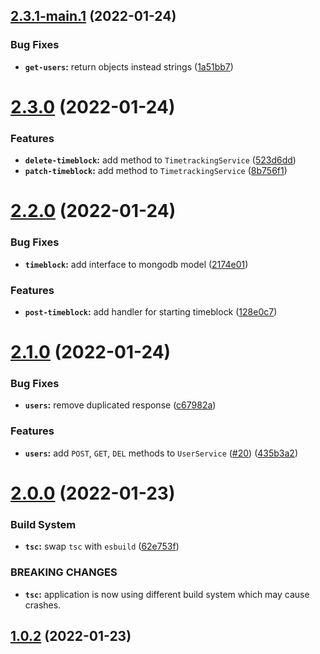 ## [2.3.1-main.1](https://github.com/keinsell/timo/compare/v2.3.0...v2.3.1-main.1) (2022-01-24)


### Bug Fixes

* **`get-users`:** return objects instead strings ([1a51bb7](https://github.com/keinsell/timo/commit/1a51bb709072aaec39fdfbe96b3b99c084574c23))

# [2.3.0](https://github.com/keinsell/timo/compare/v2.2.0...v2.3.0) (2022-01-24)


### Features

* **`delete-timeblock`:** add method to `TimetrackingService` ([523d6dd](https://github.com/keinsell/timo/commit/523d6ddd281f8295b5b19dd1f01be96edfab8e22))
* **`patch-timeblock`:** add method to `TimetrackingService` ([8b756f1](https://github.com/keinsell/timo/commit/8b756f1278bdee3c0966635adfd60a4542fd9f47))

# [2.2.0](https://github.com/keinsell/timo/compare/v2.1.0...v2.2.0) (2022-01-24)


### Bug Fixes

* **`timeblock`:** add interface to mongodb model ([2174e01](https://github.com/keinsell/timo/commit/2174e01a78e3e114cf60bbb41618253109cfa70c))


### Features

* **`post-timeblock`:** add handler for starting timeblock ([128e0c7](https://github.com/keinsell/timo/commit/128e0c78ebb57d37133359fac598748a1e63eb40))

# [2.1.0](https://github.com/keinsell/timo/compare/v2.0.0...v2.1.0) (2022-01-24)


### Bug Fixes

* **`users`:** remove duplicated response ([c67982a](https://github.com/keinsell/timo/commit/c67982ab6fa59234e0fccd3269ee88c9af2e84e5))


### Features

* **`users`:** add `POST`, `GET`, `DEL` methods to `UserService` ([#20](https://github.com/keinsell/timo/issues/20)) ([435b3a2](https://github.com/keinsell/timo/commit/435b3a29465dbc0ff93f243b350d0dfe1cd159a7))

# [2.0.0](https://github.com/keinsell/timo/compare/v1.0.2...v2.0.0) (2022-01-23)


### Build System

* **`tsc`:** swap `tsc` with `esbuild` ([62e753f](https://github.com/keinsell/timo/commit/62e753f51cbc1ae076abcd755c4a584356b208f5))


### BREAKING CHANGES

* **`tsc`:** application is now using different build system which may cause crashes.

## [1.0.2](https://github.com/keinsell/timo/compare/v1.0.1...v1.0.2) (2022-01-23)
